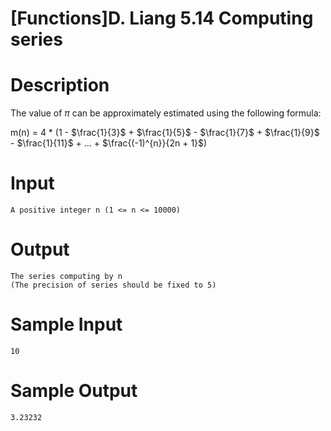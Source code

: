 # [Functions]D. Liang 5.14 Computing series

# Description
The value of $\pi$ can be approximately estimated using the following formula:

m(n) = 4 * (1 - $\frac{1}{3}$ + $\frac{1}{5}$ -  $\frac{1}{7}$ + $\frac{1}{9}$ - $\frac{1}{11}$ +  … + $\frac{(-1)^{n}}{2n + 1}$)

# Input
```
A positive integer n (1 <= n <= 10000)
```
# Output
```
The series computing by n
(The precision of series should be fixed to 5)
```
# Sample Input
```
10
```
# Sample Output
```
3.23232
```
